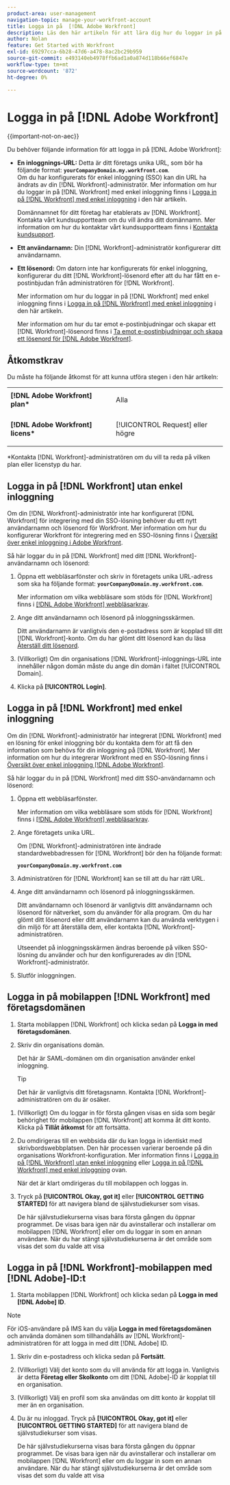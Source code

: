 ```yaml
---
product-area: user-management
navigation-topic: manage-your-workfront-account
title: Logga in på  [!DNL Adobe Workfront]
description: Läs den här artikeln för att lära dig hur du loggar in på Workfront.
author: Nolan
feature: Get Started with Workfront
exl-id: 69297cca-6b28-47d6-a478-8ac2bc29b959
source-git-commit: e493140eb4978ffb6ad1a0a874d118b66ef6847e
workflow-type: tm+mt
source-wordcount: '872'
ht-degree: 0%

---
```


# Logga in på [!DNL Adobe Workfront]

{{important-not-on-aec}}

Du behöver följande information för att logga in på [!DNL Adobe Workfront]:

* **En inloggnings-URL:** Detta är ditt företags unika URL, som bör ha följande format: **`yourCompanyDomain.my.workfront.com`**.\
   Om du har konfigurerats för enkel inloggning (SSO) kan din URL ha ändrats av din [!DNL Workfront]-administratör. Mer information om hur du loggar in på [!DNL Workfront] med enkel inloggning finns i [Logga in på [!DNL Workfront] med enkel inloggning](#log-in-to-workfront-with-sso) i den här artikeln.

  Domännamnet för ditt företag har etablerats av [!DNL Workfront]. Kontakta vårt kundsupportteam om du vill ändra ditt domännamn. Mer information om hur du kontaktar vårt kundsupportteam finns i [Kontakta kundsupport](../../../workfront-basics/tips-tricks-and-troubleshooting/contact-customer-support.md).

* **Ett användarnamn:** Din [!DNL Workfront]-administratör konfigurerar ditt användarnamn.
* **Ett lösenord:** Om datorn inte har konfigurerats för enkel inloggning, konfigurerar du ditt [!DNL Workfront]-lösenord efter att du har fått en e-postinbjudan från administratören för [!DNL Workfront].

  Mer information om hur du loggar in på [!DNL Workfront] med enkel inloggning finns i [Logga in på [!DNL Workfront] med enkel inloggning](#log-in-to-workfront-with-sso) i den här artikeln.

  Mer information om hur du tar emot e-postinbjudningar och skapar ett [!DNL Workfront]-lösenord finns i [Ta emot e-postinbjudningar och skapa ett lösenord för [!DNL Adobe Workfront]](../../../workfront-basics/manage-your-account-and-profile/managing-your-workfront-account/receive-email-invitations.md).

## Åtkomstkrav

Du måste ha följande åtkomst för att kunna utföra stegen i den här artikeln:

<table style="table-layout:auto"> 
 <col> 
 </col> 
 <col> 
 </col> 
 <tbody> 
  <tr> 
   <td role="rowheader"><strong>[!DNL Adobe Workfront] plan*</strong></td> 
   <td> <p>Alla</p> </td> 
  </tr> 
  <tr> 
   <td role="rowheader"><strong>[!DNL Adobe Workfront] licens*</strong></td> 
   <td> <p>[!UICONTROL Request] eller högre</p> </td> 
  </tr> 
 </tbody> 
</table>

&#42;Kontakta [!DNL Workfront]-administratören om du vill ta reda på vilken plan eller licenstyp du har.

## Logga in på [!DNL Workfront] utan enkel inloggning

Om din [!DNL Workfront]-administratör inte har konfigurerat [!DNL Workfront] för integrering med din SSO-lösning behöver du ett nytt användarnamn och lösenord för Workfront. Mer information om hur du konfigurerar Workfront för integrering med en SSO-lösning finns i [Översikt över enkel inloggning i Adobe Workfront](../../../administration-and-setup/add-users/single-sign-on/sso-in-workfront.md).

Så här loggar du in på [!DNL Workfront] med ditt [!DNL Workfront]-användarnamn och lösenord:

1. Öppna ett webbläsarfönster och skriv in företagets unika URL-adress som ska ha följande format: **`yourCompanyDomain.my.workfront.com`**.

   Mer information om vilka webbläsare som stöds för [!DNL Workfront] finns i [[!DNL Adobe Workfront] webbläsarkrav](../../../workfront-basics/workfront-browser-requirements.md).

1. Ange ditt användarnamn och lösenord på inloggningsskärmen.

   Ditt användarnamn är vanligtvis den e-postadress som är kopplad till ditt [!DNL Workfront]-konto. Om du har glömt ditt lösenord kan du läsa [Återställ ditt lösenord](../../../workfront-basics/manage-your-account-and-profile/managing-your-workfront-account/reset-your-password.md).

1. (Villkorligt) Om din organisations [!DNL Workfront]-inloggnings-URL inte innehåller någon domän måste du ange din domän i fältet [!UICONTROL Domain].
1. Klicka på **[!UICONTROL Login]**.

## Logga in på [!DNL Workfront] med enkel inloggning

Om din [!DNL Workfront]-administratör har integrerat [!DNL Workfront] med en lösning för enkel inloggning bör du kontakta dem för att få den information som behövs för din inloggning på [!DNL Workfront]. Mer information om hur du integrerar Workfront med en SSO-lösning finns i [Översikt över enkel inloggning [!DNL Adobe Workfront]](../../../administration-and-setup/add-users/single-sign-on/sso-in-workfront.md).

Så här loggar du in på [!DNL Workfront] med ditt SSO-användarnamn och lösenord:

1. Öppna ett webbläsarfönster.

   Mer information om vilka webbläsare som stöds för [!DNL Workfront] finns i [[!DNL Adobe Workfront] webbläsarkrav](../../../workfront-basics/workfront-browser-requirements.md).

1. Ange företagets unika URL.

   Om [!DNL Workfront]-administratören inte ändrade standardwebbadressen för [!DNL Workfront] bör den ha följande format:

   **`yourCompanyDomain.my.workfront.com`**

1. Administratören för [!DNL Workfront] kan se till att du har rätt URL.
1. Ange ditt användarnamn och lösenord på inloggningsskärmen.

   Ditt användarnamn och lösenord är vanligtvis ditt användarnamn och lösenord för nätverket, som du använder för alla program. Om du har glömt ditt lösenord eller ditt användarnamn kan du använda verktygen i din miljö för att återställa dem, eller kontakta [!DNL Workfront]-administratören.

   Utseendet på inloggningsskärmen ändras beroende på vilken SSO-lösning du använder och hur den konfigurerades av din [!DNL Workfront]-administratör.

1. Slutför inloggningen.

## Logga in på mobilappen [!DNL Workfront] med företagsdomänen

1. Starta mobilappen [!DNL Workfront] och klicka sedan på **Logga in med företagsdomänen**.

1. Skriv din organisations domän.

   Det här är SAML-domänen om din organisation använder enkel inloggning.

   >[!TIP]
   >
   >Det här är vanligtvis ditt företagsnamn. Kontakta [!DNL Workfront]-administratören om du är osäker.

<!--1. Specify the [!DNL Workfront] URL for your company or the link to your SAML authentication portal.

   The [!DNL Workfront] URL should display in the following format:
   **`yourDomain.my.workfront.com`**

   For example:

   **`swains.my.workfront.com`**

1. If you are logging in with you SAML credentials, follow the login steps from your SAML authentication portal.

   Your [!DNL Workfront] administrator must enable SAML 2.0 authentication with the [!DNL Workfront] web application in order to log in with your SAML credentials. For information about how to enable SAML 2.0, see the section [Configure [!DNL Adobe Workfront] with SAML 2.0](../../../administration-and-setup/add-users/single-sign-on/configure-workfront-saml-2.md#saml-with-workfront-web-app) in the article [Configure [!DNL Adobe Workfront] with SAML 2.0](../../../administration-and-setup/add-users/single-sign-on/configure-workfront-saml-2.md). If you cannot log in as described in this section, contact your Workfront administrator.

1. Tap **[!UICONTROL Continue in browser]**.
1. Specify the **[!UICONTROL Username]** of your [!DNL Workfront] account or SAML user.
1. Specify the **[!UICONTROL Password]** for your [!DNL Workfront] account or SAML user.-->

1. (Villkorligt) Om du loggar in för första gången visas en sida som begär behörighet för mobilappen [!DNL Workfront] att komma åt ditt konto. Klicka på **Tillåt åtkomst** för att fortsätta.

1. Du omdirigeras till en webbsida där du kan logga in identiskt med skrivbordswebbplatsen. Den här processen varierar beroende på din organisations Workfront-konfiguration. Mer information finns i [Logga in på [!DNL Workfront] utan enkel inloggning](#log-in-to-workfront-without-sso) eller [Logga in på [!DNL Workfront] med enkel inloggning](#log-in-to-workfront-with-sso) ovan.

   När det är klart omdirigeras du till mobilappen och loggas in.

1. Tryck på **[!UICONTROL Okay, got it]** eller **[!UICONTROL GETTING STARTED]** för att navigera bland de självstudiekurser som visas.

   De här självstudiekurserna visas bara första gången du öppnar programmet. De visas bara igen när du avinstallerar och installerar om mobilappen [!DNL Workfront] eller om du loggar in som en annan användare. När du har stängt självstudiekurserna är det område som visas det som du valde att visa

## Logga in på [!DNL Workfront]-mobilappen med [!DNL Adobe]-ID:t

1. Starta mobilappen [!DNL Workfront] och klicka sedan på **Logga in med [!DNL Adobe] ID**.

>[!NOTE]
>
>För iOS-användare på IMS kan du välja **Logga in med företagsdomänen** och använda domänen som tillhandahålls av [!DNL Workfront]-administratören för att logga in med ditt [!DNL Adobe] ID.

1. Skriv din e-postadress och klicka sedan på **Fortsätt**.

1. (Villkorligt) Välj det konto som du vill använda för att logga in. Vanligtvis är detta **Företag eller Skolkonto** om ditt [!DNL Adobe]-ID är kopplat till en organisation.

1. (Villkorligt) Välj en profil som ska användas om ditt konto är kopplat till mer än en organisation.

1. Du är nu inloggad. Tryck på **[!UICONTROL Okay, got it]** eller **[!UICONTROL GETTING STARTED]** för att navigera bland de självstudiekurser som visas.

   De här självstudiekurserna visas bara första gången du öppnar programmet. De visas bara igen när du avinstallerar och installerar om mobilappen [!DNL Workfront] eller om du loggar in som en annan användare. När du har stängt självstudiekurserna är det område som visas det som du valde att visa